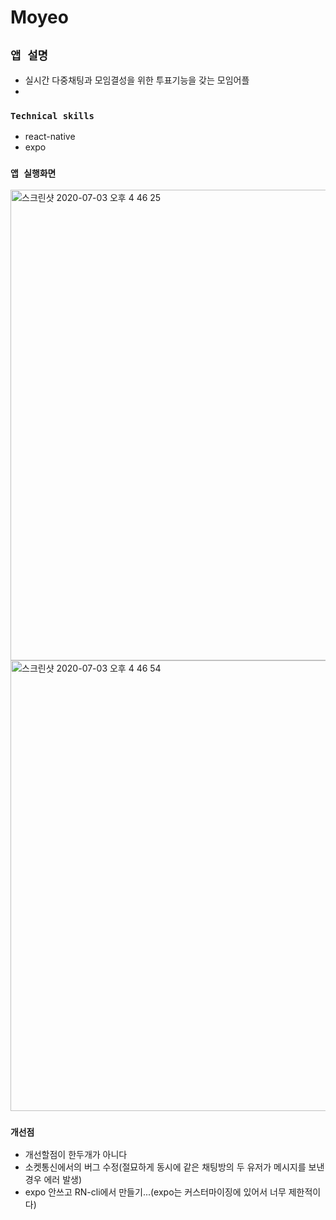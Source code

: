 # Moyeo
## `앱 설명`
- 실시간 다중채팅과 모임결성을 위한 투표기능을 갖는 모임어플
- 

### `Technical skills`
- react-native
- expo


### `앱 실행화면`
<img width="753" alt="스크린샷 2020-07-03 오후 4 46 25" src="https://user-images.githubusercontent.com/46306443/86445148-d829be80-bd4c-11ea-867d-986c38466165.png">
<img width="721" alt="스크린샷 2020-07-03 오후 4 46 54" src="https://user-images.githubusercontent.com/46306443/86445165-e11a9000-bd4c-11ea-90d4-09ea94a41e8e.png">




### `개선점`
- 개선할점이 한두개가 아니다
- 소켓통신에서의 버그 수정(절묘하게 동시에 같은 채팅방의 두 유저가 메시지를 보낸 경우 에러 발생)
- expo 안쓰고 RN-cli에서 만들기...(expo는 커스터마이징에 있어서 너무 제한적이다)
